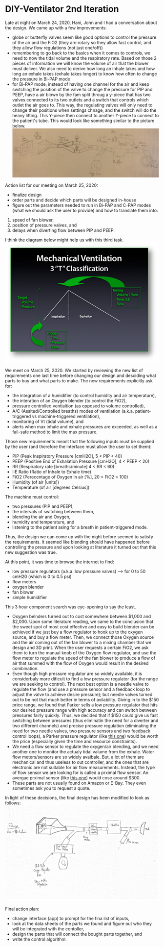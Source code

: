 # DIY-Ventilator 2nd Iteration

Late at night on March 24, 2020, Hani, John and I had a conversation about the design. We came up with a few improvements:
* globe or butterfly valves seem like good options to control the pressure of the air and the FiO2 (they are rotary so they allow fast control, and they allow flow regulations (not just one/off))
* remembering to go back to the basics when it comes to controls, we need to now the tidal volume and the respiratory rate. Based on those 2 pieces of information we will know the volume of air that the blower must deliver. We also need to derive how long an inhale takes and how long an exhale takes (exhale takes longer) to know how often to change the pressure in Bi-PAP mode
* for Bi-PAP mode, instead of having one channel for the air and keep switching the position of the valve to change the pressure for PIP and PEEP, have a air blown by the fam split throug a y-piece that has two valves connected to its two outlets and a switch that controls which outlet the air goes to. This way, the regulating valves will only need to change their positions when settings chnage, and the switch will do the heavy lifting. This Y-piece then connect to another Y-piece to connect to the patient's tube. This would look like something similar to the picture below.
![third design with blower fan and 2 valves](https://github.com/cymourad/diy-ventilator/blob/master/prototypes/second_iteration/third_design_diverter.jpeg "Third design with blower fan and 2 valves")

Action list for our meeting on March 25, 2020:
* finalize design
* order parts and decide which parts will be designed in-house
* figure out the parameters needed to run in Bi-PAP and C-PAP modes (what we should ask the user to provide) and how to translate them into:
1. speed of fan blower, 
2. position of pressure valves, and 
3. delays when diverting flow between PIP and PEEP.

I think the diagram below might help us with this third task.
![main Bi-PAP ventilation controls](https://github.com/cymourad/diy-ventilator/blob/master/prototypes/second_iteration/main_controls.png "Main Bi-PAP Ventilation Controls")

We meet on March 25, 2020. We started by reviewing the new list of requirements one last time before changing our design and desciding what parts to buy and what parts to make. The new requirements explicitly ask for:
* the integration of a humidifier (to control humidity and air temperature), 
* the interation of an Oxygen blender (to control the FiO2),
* pressure controlled ventialtion (as opposed to volume controlled),
* A/C (Assited/Controlled breaths) modes of ventilation (a.k.a. patient-triggered vs machine-triggered ventilation), 
* monitoring of Vt (tidal volume), and
* alerts when max inhale and exhale pressures are exceeded, as well as a fail-safe method to limit the max pressure.


Those new requirements meant that the following inputs must be supplied by the user (and therefore the interface must allow the user to set them):
* PIP (Peak Inspiratory Pressure [cmH2O], 5 < PIP < 40)
* PEEP (Positive End of Exhalation Pressure [cmH2O], 4 < PEEP < 20)
* RR (Respiratory rate [breaths/minute] 4 < RR < 60)
* I:E Ratio (Ratio of Inhale to Exhale time)
* FiO2 (Perecentage of Oxygen in air [%], 20 < FiO2 < 100)
* Humidity (of air [units])
* Temperature (of air [degrees Celsius])

The machine must control:
* two pressures (PIP and PEEP),
* the intervals of switching between them,
* blending the air and Oxygen,
* humidity and temperature, and
* listening to the patient asing for a breath in patient-triggered mode.

Thus, the design we can come up with the night before seemed to satisfy the requirements. It seemed like blending should have happened before controlling the pressure and upon looking at literature it turned out that this new suggestion was true.

At this point, it was time to browse the internet to find:
* low pressure regulators (a.k.a. low pressure valves) --> for 0 to 50 cmH20 (which is 0 to 0.5 psi)
* flow meters
* oxygen blender
* fan blower
* simple humidifier

This 3 hour component search was eye-opening to say the least.
* Oxygen belnders turned out to cost somewhere between $1,000 and $2,000. Upon some literature reading, we came to the conclusion that the sweet spot of most cost effective and easy to build blender can be achieved if we just buy a flow regulator to hook up to the oxygen source, and buy a flow meter. Then, we connect those Oxygen source and the air coming out of the fan blower to a mixing chamber that we design and 3D print. When the user requests a certain FiO2, we ask them to turn the manual knob of the Oxygen flow regulator, and use the flow meter to regulate the speed of the fan blower to produce a flow of air that summed with the flow of Oxygen would result in the desired combination.
* Even though high pressure regulator are so widely available, it is considerbaly more dificult to find a low pressure regulator (for the range we are seeking to control). The next best option is a needle valve to regulate the flow (and use a pressure sensor and a feedback loop to adjust the valve to achieve desire pressure); but needle valves turned out to be not that much better in terms of avilability. Giving in to the $150 price range, we found that Parker sells a low pressure regulator that hits our desired pressure range with high accuracy and can switch between pressures fairly quickly. Thus, we decided that if $150 could give us fast switching between pressures (thus eliminatin the need for a diverter and two different channels) and precise pressure regulation (eliminating the need for two needle valves, two pressure sensors and two feedback control loops), a Parker pressure regulator (like [this one](https://www.parker.com/Literature/Precision%20Fluidics/Electronic%20Pressure%20Controllers/PPF_Pressure_Control_Catalog.pdf)) would be worth the price (especially given the time and resource constraints).
* We need a flow sensor to regulate the oxygen/air blending, and we need another one to monitor the actualy tidal valume from the exhale. Water flow meters/sensors are so widely avaibale. But, a lot of them are mechanical and thus useless to out controller, and the ones that are electronic are not suitable for air flow measurements. Instead, the type of flow sensor we are looking for is called a prximal flow sensor. An avergae prximal sensor (like [this one](https://www.sensirion.com/en/flow-sensors/proximal-flow-sensors/)) would cose around $300. 
* These parts are not usually found on Amazon or E-Bay. They even sometimes ask you to request a quote.

In light of these decisions, the final design has been modified to look as follows:
![final design](https://github.com/cymourad/diy-ventilator/blob/master/prototypes/second_iteration/final_design.jpeg "Final Design")


Final action plan:
* change interface (app) to prompt for the fina list of inputs,
* look at the data sheets of the parts we found and figure out who they will be integrated with the contoller,
* design the parts that will connect the bought parts together, and
* write the control algorithm.